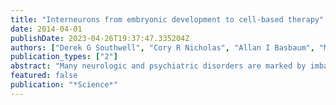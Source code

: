 ```yaml
---
title: "Interneurons from embryonic development to cell-based therapy"
date: 2014-04-01
publishDate: 2023-04-26T19:37:47.335204Z
authors: ["Derek G Southwell", "Cory R Nicholas", "Allan I Basbaum", "Michael P Stryker", "Arnold R Kriegstein", "John L Rubenstein", "Arturo Alvarez-Buylla"]
publication_types: ["2"]
abstract: "Many neurologic and psychiatric disorders are marked by imbalances between neural excitation and inhibition. In the cerebral cortex, inhibition is mediated largely by GABAergic ($γ$-aminobutyric acid-secreting) interneurons, a cell type that originates in the embryonic ventral telencephalon and populates the cortex through long-distance tangential migration. Remarkably, when transplanted from embryos or in vitro culture preparations, immature interneurons disperse and integrate into host brain circuits, both in the cerebral cortex and in other regions of the central nervous system. These features make interneuron transplantation a powerful tool for the study of neurodevelopmental processes such as cell specification, cell death, and cortical plasticity. Moreover, interneuron transplantation provides a novel strategy for modifying neural circuits in rodent models of epilepsy, Parkinson's disease, mood disorders, and chronic pain."
featured: false
publication: "*Science*"
---
```


